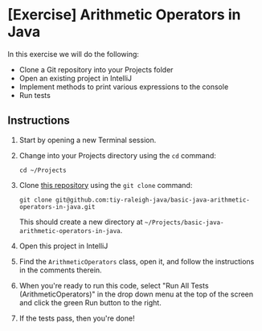 # [Exercise] Arithmetic Operators in Java

In this exercise we will do the following:

* Clone a Git repository into your Projects folder
* Open an existing project in IntelliJ
* Implement methods to print various expressions to the console
* Run tests

## Instructions

1. Start by opening a new Terminal session.

2. Change into your Projects directory using the `cd` command: 

	`cd ~/Projects`

3. Clone [this repository](https://github.com/tiy-raleigh-java/basic-java-arithmetic-operators-in-java) using the `git clone` command: 

	`git clone git@github.com:tiy-raleigh-java/basic-java-arithmetic-operators-in-java.git`

	This should create a new directory at `~/Projects/basic-java-arithmetic-operators-in-java`.

4. Open this project in IntelliJ

5. Find the `ArithmeticOperators` class, open it, and follow the instructions in the comments therein. 

6. When you're ready to run this code, select "Run All Tests (ArithmeticOperators)" in the drop down menu at the top of the screen and click the green Run button to the right.

7. If the tests pass, then you're done!